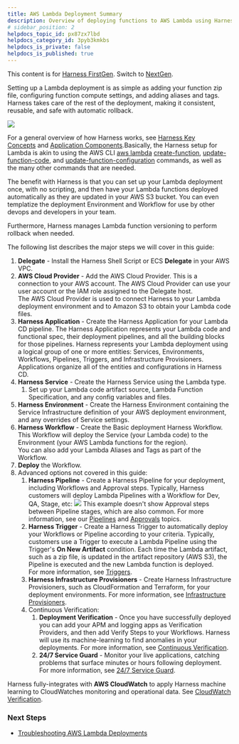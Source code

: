 ```yaml
---
title: AWS Lambda Deployment Summary
description: Overview of deploying functions to AWS Lambda using Harness.
# sidebar_position: 2
helpdocs_topic_id: px87zx7lbd
helpdocs_category_id: 3pyb3kmkbs
helpdocs_is_private: false
helpdocs_is_published: true
---
```


This content is for [Harness FirstGen](/docs/continuous-delivery/get-started/upgrading/upgrade-nextgen-cd.md). Switch to [NextGen](/docs/continuous-delivery/deploy-srv-diff-platforms/serverless/serverless-lambda-cd-quickstart.md).

Setting up a Lambda deployment is as simple as adding your function zip file, configuring function compute settings, and adding aliases and tags. Harness takes care of the rest of the deployment, making it consistent, reusable, and safe with automatic rollback.

![](./static/aws-lambda-overview-14.png)

For a general overview of how Harness works, see [Harness Key Concepts](../../../starthere-firstgen/harness-key-concepts.md) and [Application Components](../../model-cd-pipeline/applications/application-configuration.md).Basically, the Harness setup for Lambda is akin to using the AWS CLI [aws lambda](https://docs.aws.amazon.com/cli/latest/reference/lambda/index.html#cli-aws-lambda) [create-function](https://docs.aws.amazon.com/cli/latest/reference/lambda/create-function.html), [update-function-code](https://docs.aws.amazon.com/cli/latest/reference/lambda/update-function-code.html), and [update-function-configuration](https://docs.aws.amazon.com/cli/latest/reference/lambda/update-function-configuration.html) commands, as well as the many other commands that are needed.

The benefit with Harness is that you can set up your Lambda deployment once, with no scripting, and then have your Lambda functions deployed automatically as they are updated in your AWS S3 bucket. You can even templatize the deployment Environment and Workflow for use by other devops and developers in your team.

Furthermore, Harness manages Lambda function versioning to perform rollback when needed.

The following list describes the major steps we will cover in this guide:

1. **Delegate** - Install the Harness Shell Script or ECS **Delegate** in your AWS VPC.
2. **AWS Cloud Provider** - Add the AWS Cloud Provider. This is a connection to your AWS account. The AWS Cloud Provider can use your user account or the IAM role assigned to the Delegate host.  
The AWS Cloud Provider is used to connect Harness to your Lambda deployment environment and to Amazon S3 to obtain your Lambda code files.
3. **Harness Application** - Create the Harness Application for your Lambda CD pipeline. The Harness Application represents your Lambda code and functional spec, their deployment pipelines, and all the building blocks for those pipelines. Harness represents your Lambda deployment using a logical group of one or more entities: Services, Environments, Workflows, Pipelines, Triggers, and Infrastructure Provisioners. Applications organize all of the entities and configurations in Harness CD.
4. **Harness Service** - Create the Harness Service using the Lambda type.
	1. Set up your Lambda code artifact source, Lambda Function Specification, and any config variables and files.
5. **Harness Environment** - Create the Harness Environment containing the Service Infrastructure definition of your AWS deployment environment, and any overrides of Service settings.
6. **Harness Workflow** - Create the Basic deployment Harness Workflow. This Workflow will deploy the Service (your Lambda code) to the Environment (your AWS Lambda functions for the region).  
You can also add your Lambda Aliases and Tags as part of the Workflow.
7. **Deploy** the Workflow.
8. Advanced options not covered in this guide:
	1. **Harness Pipeline** - Create a Harness Pipeline for your deployment, including Workflows and Approval steps. Typically, Harness customers will deploy Lambda Pipelines with a Workflow for Dev, QA, Stage, etc:
	   ![](./static/aws-lambda-overview-15.png)
	   This example doesn't show Approval steps between Pipeline stages, which are also common. For more information, see our [Pipelines](../../model-cd-pipeline/pipelines/pipeline-configuration.md) and [Approvals](../../model-cd-pipeline/approvals/approvals.md) topics.
	2. **Harness Trigger** - Create a Harness Trigger to automatically deploy your Workflows or Pipeline according to your criteria. Typically, customers use a Trigger to execute a Lambda Pipeline using the Trigger's **On New Artifact** condition. Each time the Lambda artifact, such as a zip file, is updated in the artifact repository (AWS S3), the Pipeline is executed and the new Lambda function is deployed.  
	For more information, see [Triggers](../../model-cd-pipeline/triggers/add-a-trigger-2.md).
	3. **Harness Infrastructure Provisioners** - Create Harness Infrastructure Provisioners, such as CloudFormation and Terraform, for your deployment environments. For more information, see [Infrastructure Provisioners](../../model-cd-pipeline/infrastructure-provisioner/add-an-infra-provisioner.md).
	4. Continuous Verification:
		1. **Deployment Verification** - Once you have successfully deployed you can add your APM and logging apps as Verification Providers, and then add Verify Steps to your Workflows. Harness will use its machine-learning to find anomalies in your deployments. For more information, see [Continuous Verification](../../continuous-verification/continuous-verification-overview/concepts-cv/what-is-cv.md).
		2. **24/7 Service Guard** - Monitor your live applications, catching problems that surface minutes or hours following deployment. For more information, see [24/7 Service Guard](../../continuous-verification/continuous-verification-overview/concepts-cv/24-7-service-guard-overview.md).

Harness fully-integrates with **AWS CloudWatch** to apply Harness machine learning to CloudWatches monitoring and operational data. See [CloudWatch Verification](../../continuous-verification/continuous-verification-overview/concepts-cv/cloud-watch-verification-overview.md).

### Next Steps

* [Troubleshooting AWS Lambda Deployments](../../../firstgen-troubleshooting/troubleshooting-harness.md#aws-lambda)

